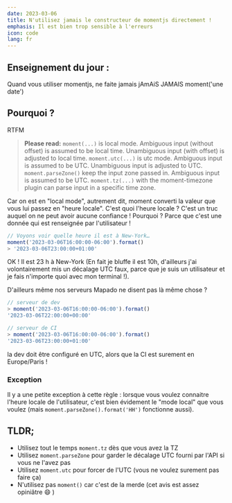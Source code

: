 ```yaml
---
date: 2023-03-06
title: N'utilisez jamais le constructeur de momentjs directement !
emphasis: Il est bien trop sensible à l'erreurs
icon: code
lang: fr
---
```


## Enseignement du jour :

Quand vous utiliser momentjs, ne faite jamais jAmAiS JAMAIS moment('une date')

## Pourquoi ?

RTFM

> **Please read:**
> `moment(...)` is local mode. Ambiguous input (without offset) is assumed to be local time. Unambiguous input (with offset) is adjusted to local time.
> `moment.utc(...)` is utc mode. Ambiguous input is assumed to be UTC. Unambiguous input is adjusted to UTC.
> `moment.parseZone()` keep the input zone passed in. Ambiguous input is assumed to be UTC.
> `moment.tz(...)` with the moment-timezone plugin can parse input in a specific time zone.

Car on est en "local mode", autrement dit, moment converti la valeur que vous lui passez en "heure locale". C'est quoi l'heure locale ? C'est un truc auquel on ne peut avoir aucune confiance ! Pourquoi ? Parce que c'est une donnée qui est renseignée par l'utilisateur !

```js
// Voyons voir quelle heure il est à New-York…
moment('2023-03-06T16:00:00-06:00').format()
> '2023-03-06T23:00:00+01:00'
```

OK ! Il est 23 h à New-York (En fait je bluffe il est 10h, d'ailleurs j'ai volontairement mis un décalage UTC faux, parce que je suis un utilisateur et je fais n'importe quoi avec mon terminal !).

D'ailleurs même nos serveurs Mapado ne disent pas là même chose ?

```js
// serveur de dev
> moment('2023-03-06T16:00:00-06:00').format()
'2023-03-06T22:00:00+00:00'

// serveur de CI  
> moment('2023-03-06T16:00:00-06:00').format()
'2023-03-06T23:00:00+01:00'
```

 la dev doit être configuré en UTC, alors que la CI est surement en Europe/Paris !
 

### Exception

Il y a une petite exception à cette règle : lorsque vous voulez connaitre l'heure locale de l'utilisateur, c'est bien évidement le "mode local" que vous voulez (mais `moment.parseZone().format('HH')` fonctionne aussi).

## TLDR;

- Utilisez tout le temps `moment.tz` dès que vous avez la TZ
- Utilisez `moment.parseZone` pour garder le décalage UTC fourni par l'API si vous ne l'avez pas
- Utilisez `moment.utc` pour forcer de l'UTC (vous ne voulez surement pas faire ça)
- N'utilisez pas `moment()` car c'est de la merde (cet avis est assez opiniâtre 😄 )
